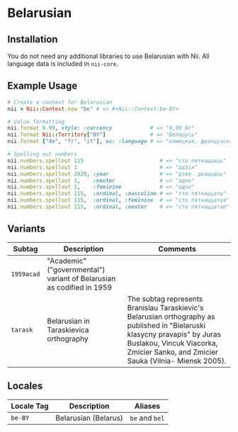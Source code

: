 <!-- This file has been generated. Source: languages/_template.md.erb -->

# Belarusian

## Installation

You do not need any additional libraries to use Belarusian with Nii.
All language data is included in `nii-core`.

## Example Usage

``` ruby
# Create a context for Belarusian
nii = Nii::Context.new "be" # => #<Nii::Context:be-BY>

# Value formatting
nii.format 9.99, style: :currency            # => "9,99 Br"
nii.format Nii::Territory["BY"]              # => "Беларусь"
nii.format ["de", "fr", "it"], as: :language # => "нямецкая, французская і італьянская"

# Spelling out numbers
nii.numbers.spellout 115                        # => "сто пятнаццаць"
nii.numbers.spellout 1                          # => "адзiн"
nii.numbers.spellout 2020, :year                # => "дзве  дваццаць"
nii.numbers.spellout 1,    :neuter              # => "адно"
nii.numbers.spellout 1,    :feminine            # => "адна"
nii.numbers.spellout 115,  :ordinal, :masculine # => "сто пятнаццаты"
nii.numbers.spellout 115,  :ordinal, :feminine  # => "сто пятнаццатая"
nii.numbers.spellout 115,  :ordinal, :neuter    # => "сто пятнаццатае"
```

## Variants

<table>
  <thead>
    <tr>
      <th>Subtag</th>
      <th>Description</th>
      <th>Comments</th>
    </tr>
  </thead>
  <tbody>
    <tr>
      <td><code>1959acad</code></td>
      <td>"Academic" ("governmental") variant of Belarusian as codified in 1959</td>
      <td></td>
    </tr>
    <tr>
      <td><code>tarask</code></td>
      <td>Belarusian in Taraskievica orthography</td>
      <td>The subtag represents Branislau Taraskievic's Belarusian orthography as published in "Bielaruski klasycny pravapis" by Juras Buslakou, Vincuk Viacorka, Zmicier Sanko, and Zmicier Sauka (Vilnia- Miensk 2005).</td>
    </tr>
  </tbody>
</table>

## Locales

<table>
  <thead>
    <tr>
      <th>Locale Tag</th>
      <th>Description</th>
      <th>Aliases</th>
    </tr>
  </thead>
  <tbody>
    <tr>
      <td><code>be-BY</code></td>
      <td>Belarusian (Belarus)</td>
      <td><code>be</code> and <code>bel</code></td>
    </tr>
  </tbody>
</table>

